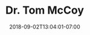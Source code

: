---
title: "Dr. Tom McCoy"
date: 2018-09-02T13:04:01-07:00
draft: false

image: dr-tom-mccoy.png

alt: "Dr. Tom McCoy"

order: 4
---
